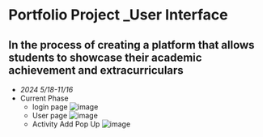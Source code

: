 # Portfolio Project _User Interface 
## In the process of creating a platform that allows students to showcase their academic achievement and extracurriculars 
- *2024 5/18-11/16*
- Current Phase
   - login page
    ![image](https://github.com/user-attachments/assets/0f654ad9-bc69-41b8-bb28-d9847dfce36c)
   - User page
      ![image](https://github.com/user-attachments/assets/82229024-ebf5-4a59-a9fb-fa02fbc7410e)
   - Activity Add Pop Up
     ![image](https://github.com/user-attachments/assets/17b45f40-d702-4f92-9b12-19ad8fa7d776)
 
   
   

  
